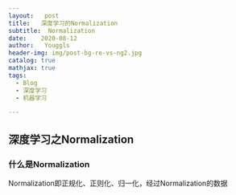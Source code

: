 ```yaml
---
layout:   post
title:   深度学习的Normalization
subtitle:  Normalization
date:    2020-08-12
author:   Youggls
header-img: img/post-bg-re-vs-ng2.jpg
catalog: true
mathjax: true
tags:
  - Blog
  - 深度学习
  - 机器学习

---
```


## 深度学习之Normalization

### 什么是Normalization

Normalization即正规化、正则化、归一化，经过Normalization的数据